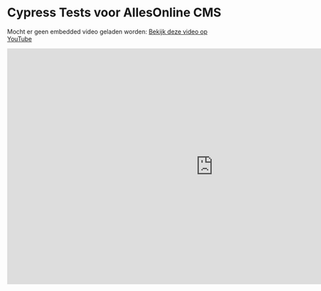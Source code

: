 # **Cypress Tests voor AllesOnline CMS**

Mocht er geen embedded video geladen worden: [Bekijk deze video op YouTube](https://www.youtube.com/watch?v=GTFIFfygUhY)


<iframe width="960" height="551" src="https://www.youtube.com/embed/GTFIFfygUhY" title="YouTube video player" frameborder="0" allow="accelerometer; autoplay; clipboard-write; encrypted-media; gyroscope; picture-in-picture; web-share" referrerpolicy="strict-origin-when-cross-origin" allowfullscreen></iframe>